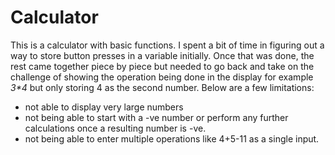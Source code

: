 # Calculator
This is a calculator with basic functions.
I spent a bit of time in figuring out a way to store button presses in a variable initially. Once that was done, the rest came together piece by piece but needed to go back and take on the challenge of showing the operation being done in the display for example _3*4_ but only storing 4 as the second number.
Below are a few limitations:
- not able to display very large numbers
- not being able to start with a -ve number or perform any further calculations once a resulting number is -ve.
- not being able to enter multiple operations like 4+5-11 as a single input.
